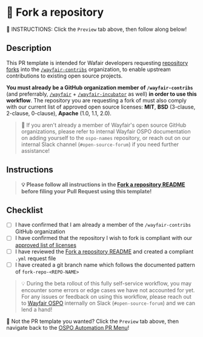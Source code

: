 # 🔁 Fork a repository

🚨 INSTRUCTIONS: Click the `Preview` tab above, then follow along below!

## Description

This PR template is intended for Wafair developers requesting [repository forks](https://docs.github.com/en/get-started/quickstart/fork-a-repo) into the [`/wayfair-contribs`](https://github.com/wayfair-contribs) organization, to enable upstream contributions to existing open source projects.

**You must already be a GitHub organization member of `/wayfair-contribs`** (and preferrably, [`/wayfair`](https://github.com/wayfair) + [`/wayfair-incubator`](https://github.com/wayfair-incubator) as well) **in order to use this workflow**. The repository you are requesting a fork of must also comply with our current list of approved open source licenses: **MIT**, **BSD** (3-clause, 2-clause, 0-clause), **Apache** (1.0, 1.1, 2.0).

> 🚨  If you aren't already a member of Wayfair's open source GitHub organizations, please refer to internal Wayfair OSPO documentation on adding yourself to the `ospo-names` repository, or reach out on our internal Slack channel (`#open-source-forum`) if you need further assistance!

## Instructions

> **💡 Please follow all instructions in the [Fork a repository README](https://github.com/wayfair/ospo-automation/blob/main/requests/fork/README.md) before filing your Pull Request using this template!**

## Checklist

- [ ] I have confirmed that I am already a member of the `/wayfair-contribs` GitHub organization
- [ ] I have confirmed that the repository I wish to fork is compliant with our [approved list of licenses](#description)
- [ ] I have reviewed the [Fork a repository README](https://github.com/wayfair/ospo-automation/blob/main/requests/fork/README.md) and created a compliant `.yml` request file
- [ ] I have created a git branch name which follows the documented pattern of `fork-repo-<REPO-NAME>`

> 💡 During the beta rollout of this fully self-service workflow, you may encounter some errors or edge cases we have not accounted for yet. For any issues or feedback on using this workflow, please reach out to [Wayfair OSPO](https://wayfair.github.io) internally on Slack (`#open-source-forum`) and we can lend a hand!

🚨 Not the PR template you wanted? Click the `Preview` tab above, then navigate back to the [OSPO Automation PR Menu](?expand=1)!
